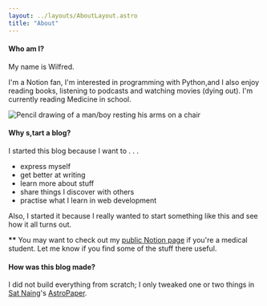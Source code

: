 ```yaml
---
layout: ../layouts/AboutLayout.astro
title: "About"
---
```

#### Who am I?

My name is Wilfred.

I'm a Notion fan, I'm interested in programming with Python,and I also enjoy reading books, listening to podcasts and watching movies (dying out). 
I'm currently reading Medicine in school.


<div>
  <img src="/assets/picture.jpg" class="sm:w-1/2 mx-auto" alt="Pencil drawing of a man/boy resting his arms on a chair">
</div>


<div style="background-image: url(/assets/picture.jpg); background-position: right; background-repeat: no-repeat; background-size: auto; background-attachment: fixed; background-gradient: linear-gradient(to right, rgba(255, 255, 255, 0), rgba(255, 255, 255, 1))">
  <h4> Why s,tart a blog? </h4>

  <p>I started this blog because I want to . . .
    <ul>
      <li>express myself</li>
      <li>get better at writing</li>
      <li>learn more about stuff</li>
      <li>share things I discover with others</li>
      <li>practise what I learn in web development</li>
    </ul>

  Also, I started it because I really wanted to start something like this and see how it all turns out.
  </p>
</div>

**\*\*** You may want to check out my [public Notion page](https://oorbeng.notion.site) if you're a medical student. Let me know if you find some of the stuff there useful.


#### How was this blog made?

I did not build everything from scratch; I only tweaked one or two things in [Sat Naing](https://github.com/satnaing)'s [AstroPaper](https://astro.build/themes/details/astro-paper/).